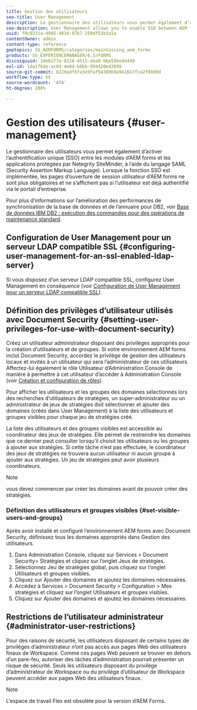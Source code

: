 ```yaml
---
title: Gestion des utilisateurs
seo-title: User Management
description: Le gestionnaire des utilisateurs vous permet également d’activer l’authentification unique (SSO) entre les modules d’AEM forms et les applications protégées par Netegrity SiteMinder, à l’aide du langage SAML. Ce document fournit plus d’informations concernant le gestionnaire des utilisateurs.
seo-description: User Management allows you to enable SSO between AEM forms modules and Netegrity SiteMinder-protected applications by using SAML. This document provides more information about User Management.
uuid: f0c8331a-d995-483d-97b7-259df53b1a1a
contentOwner: admin
content-type: reference
geptopics: SG_AEMFORMS/categories/maintaining_aem_forms
products: SG_EXPERIENCEMANAGER/6.5/FORMS
discoiquuid: 10e6177a-8228-4515-aba9-bbe59bede449
exl-id: 1da1f6de-ac0d-4e0d-b8bb-956420e42699
source-git-commit: b220adf6fa3e9faf94389b9a9416b7fca2f89d9d
workflow-type: ht
source-wordcount: '474'
ht-degree: 100%

---
```


# Gestion des utilisateurs {#user-management}

Le gestionnaire des utilisateurs vous permet également d’activer l’authentification unique (SSO) entre les modules d’AEM forms et les applications protégées par Netegrity SiteMinder, à l’aide du langage SAML (Security Assertion Markup Language). Lorsque la fonction SSO est implémentée, les pages d’ouverture de session utilisateur d’AEM forms ne sont plus obligatoires et ne s’affichent pas si l’utilisateur est déjà authentifié via le portail d’entreprise.

Pour plus d’informations sur l’amélioration des performances de synchronisation de la base de données et de l’annuaire pour DB2, voir [Base de données IBM DB2 : exécution des commandes pour des opérations de maintenance standard](/help/forms/using/admin-help/ibm-db2-database-running-commands.md#ibm-db2-database-running-commands-for-regular-maintenance).

## Configuration de User Management pour un serveur LDAP compatible SSL {#configuring-user-management-for-an-ssl-enabled-ldap-server}

Si vous disposez d’un serveur LDAP compatible SSL, configurez User Management en conséquence (voir [Configuration de User Management pour un serveur LDAP compatible SSL](/help/forms/using/admin-help/configure-user-management-ssl-enabled.md#configure-user-management-for-an-ssl-enabled-ldap-server)).

## Définition des privilèges d’utilisateur utilisés avec Document Security {#setting-user-privileges-for-use-with-document-security}

Créez un utilisateur administrateur disposant des privilèges appropriés pour la création d’utilisateurs et de groupes. Si votre environnement AEM forms inclut Document Security, accordez le privilège de gestion des utilisateurs locaux et invités à un utilisateur qui sera l’administrateur de ces utilisateurs. Affectez-lui également le rôle Utilisateur d’Administration Console de manière à permettre à cet utilisateur d’accéder à Administration Console (voir [Création et configuration de rôles](/help/forms/using/admin-help/creating-configuring-roles.md#creating-and-configuring-roles)).

Pour afficher les utilisateurs et les groupes des domaines sélectionnés lors des recherches d’utilisateurs de stratégies, un super-administrateur ou un administrateur de jeux de stratégies doit sélectionner et ajouter des domaines (créés dans User Management) à la liste des utilisateurs et groupes visibles pour chaque jeu de stratégies créé.

La liste des utilisateurs et des groupes visibles est accessible au coordinateur des jeux de stratégies. Elle permet de restreindre les domaines que ce dernier peut consulter lorsqu’il choisit les utilisateurs ou les groupes à ajouter aux stratégies. Si cette tâche n’est pas effectuée, le coordinateur des jeux de stratégies ne trouvera aucun utilisateur ni aucun groupe à ajouter aux stratégies. Un jeu de stratégies peut avoir plusieurs coordinateurs.

>[!NOTE]
>
>vous devez commencer par créer les domaines avant de pouvoir créer des stratégies.

### Définition des utilisateurs et groupes visibles {#set-visible-users-and-groups}

Après avoir installé et configuré l’environnement AEM forms avec Document Security, définissez tous les domaines appropriés dans Gestion des utilisateurs.

1. Dans Administration Console, cliquez sur Services > Document Security> Stratégies et cliquez sur l’onglet Jeux de stratégies.
1. Sélectionnez Jeu de stratégies global, puis cliquez sur l’onglet Utilisateurs et groupes visibles.
1. Cliquez sur Ajouter des domaines et ajoutez les domaines nécessaires.
1. Accédez à Services > Document Security > Configuration > Mes stratégies et cliquez sur l’onglet Utilisateurs et groupes visibles.
1. Cliquez sur Ajouter des domaines et ajoutez les domaines nécessaires.

## Restrictions de l’utilisateur administrateur {#administrator-user-restrictions}

Pour des raisons de sécurité, les utilisateurs disposant de certains types de privilèges d’administrateur n’ont pas accès aux pages Web des utilisateurs finaux de Workspace. Comme ces pages Web peuvent se trouver en dehors d’un pare-feu, autoriser des tâches d’administration pourrait présenter un risque de sécurité. Seuls les utilisateurs disposant du privilège d’administrateur de Workspace ou du privilège d’utilisateur de Workspace peuvent accéder aux pages Web des utilisateurs finaux.

>[!NOTE]
>
>L’espace de travail Flex est obsolète pour la version d’AEM Forms.

